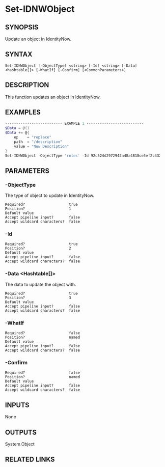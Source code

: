 # Set-IDNWObject

## SYNOPSIS
Update an object in IdentityNow.

## SYNTAX
```
Set-IDNWObject [-ObjectType] <string> [-Id] <string> [-Data] <hashtable[]> [-WhatIf] [-Confirm] [<CommonParameters>]
```

## DESCRIPTION
This function updates an object in IdentityNow.

## EXAMPLES
```powershell
-------------------------- EXAMPLE 1 --------------------------
$Data = @()
$Data += @{
    op    = "replace"
    path  = "/description"
    value = "New Description"
}
Set-IDNWObject -ObjectType 'roles' -Id 92c524d2972942a48a4818ce5ef2c432 -Data $Data

```

## PARAMETERS
### -ObjectType <String>
The type of object to update in IdentityNow.
```
Required?                    true
Position?                    1
Default value                
Accept pipeline input?       false
Accept wildcard characters?  false
```
### -Id <String>

```
Required?                    true
Position?                    2
Default value                
Accept pipeline input?       false
Accept wildcard characters?  false
```
### -Data <Hashtable[]>
The data to update the object with.
```
Required?                    true
Position?                    3
Default value                
Accept pipeline input?       false
Accept wildcard characters?  false
```
### -WhatIf <SwitchParameter>

```
Required?                    false
Position?                    named
Default value                
Accept pipeline input?       false
Accept wildcard characters?  false
```
### -Confirm <SwitchParameter>

```
Required?                    false
Position?                    named
Default value                
Accept pipeline input?       false
Accept wildcard characters?  false
```


## INPUTS
None

## OUTPUTS
System.Object

## RELATED LINKS

